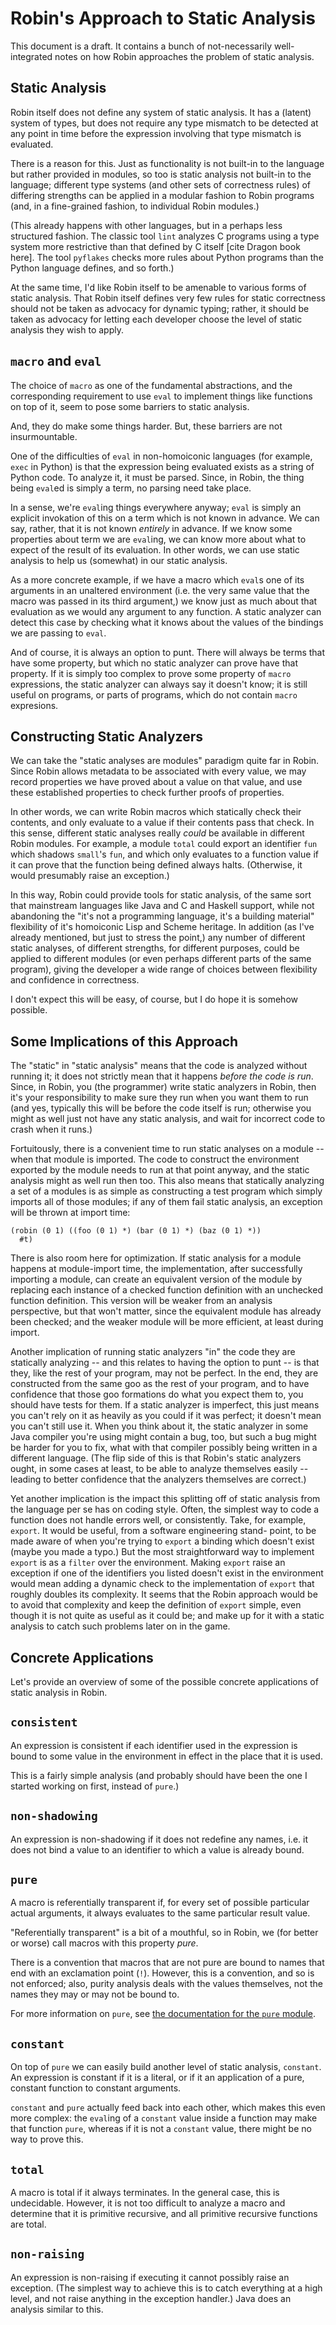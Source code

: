 Robin's Approach to Static Analysis
===================================

This document is a draft.  It contains a bunch of not-necessarily
well-integrated notes on how Robin approaches the problem of static
analysis.

Static Analysis
---------------

Robin itself does not define any system of static analysis.  It has a
(latent) system of types, but does not require any type mismatch to
be detected at any point in time before the expression involving that
type mismatch is evaluated.

There is a reason for this.  Just as functionality is not built-in
to the language but rather provided in modules, so too is static
analysis not built-in to the language; different type systems (and
other sets of correctness rules) of differing strengths can be applied
in a modular fashion to Robin programs (and, in a fine-grained fashion,
to individual Robin modules.)

(This already happens with other languages, but in a perhaps less
structured fashion.  The classic tool `lint` analyzes C programs using
a type system more restrictive than that defined by C itself [cite
Dragon book here].  The tool `pyflakes` checks more rules about Python
programs than the Python language defines, and so forth.)

At the same time, I'd like Robin itself to be amenable to various
forms of static analysis.  That Robin itself defines very few rules for
static correctness should not be taken as advocacy for dynamic typing;
rather, it should be taken as advocacy for letting each developer choose
the level of static analysis they wish to apply.

`macro` and `eval`
------------------

The choice of `macro` as one of the fundamental abstractions, and the
corresponding requirement to use `eval` to implement things like
functions on top of it, seem to pose some barriers to static analysis.

And, they do make some things harder.  But, these barriers are not
insurmountable.

One of the difficulties of `eval` in non-homoiconic languages (for
example, `exec` in Python) is that the expression being evaluated
exists as a string of Python code.  To analyze it, it must be parsed.
Since, in Robin, the thing being `eval`ed is simply a term, no parsing
need take place.

In a sense, we're `eval`ing things everywhere anyway; `eval` is simply
an explicit invokation of this on a term which is not known in advance.
We can say, rather, that it is not known *entirely* in advance.  If we
know some properties about term we are `eval`ing, we can know more
about what to expect of the result of its evaluation.  In other words,
we can use static analysis to help us (somewhat) in our static analysis.

As a more concrete example, if we have a macro which `eval`s one of its
arguments in an unaltered environment (i.e. the very same value that
the macro was passed in its third argument,) we know just as much about
that evaluation as we would any argument to any function.  A static
analyzer can detect this case by checking what it knows about the values
of the bindings we are passing to `eval`.

And of course, it is always an option to punt.  There will always be
terms that have some property, but which no static analyzer can prove
have that property.  If it is simply too complex to prove some property
of `macro` expressions, the static analyzer can always say it doesn't
know; it is still useful on programs, or parts of programs, which do
not contain `macro` expresions.

Constructing Static Analyzers
-----------------------------

We can take the "static analyses are modules" paradigm quite far in
Robin.  Since Robin allows metadata to be associated with every value,
we may record properties we have proved about a value on that value,
and use these established properties to check further proofs of properties.

In other words, we can write Robin macros which statically check their
contents, and only evaluate to a value if their contents pass that
check.  In this sense, different static analyses really *could* be
available in different Robin modules.  For example, a module `total`
could export an identifier `fun` which shadows `small`'s `fun`, and
which only evaluates to a function value if it can prove that the
function being defined always halts.  (Otherwise, it would presumably
raise an exception.)

In this way, Robin could provide tools for static analysis, of the same
sort that mainstream languages like Java and C and Haskell support, while
not abandoning the "it's not a programming language, it's a building
material" flexibility of it's homoiconic Lisp and Scheme heritage.  In
addition (as I've already mentioned, but just to stress the point,) any
number of different static analyses, of different strengths, for different
purposes, could be applied to different modules (or even perhaps different
parts of the same program), giving the developer a wide range of choices
between flexibility and confidence in correctness.

I don't expect this will be easy, of course, but I do hope it is somehow
possible.

Some Implications of this Approach
----------------------------------

The "static" in "static analysis" means that the code is analyzed without
running it; it does not strictly mean that it happens *before the code is
run*.  Since, in Robin, you (the programmer) write static analyzers in
Robin, then it's your responsibility to make sure they run when you want
them to run (and yes, typically this will be before the code itself is
run; otherwise you might as well just not have any static analysis, and
wait for incorrect code to crash when it runs.)

Fortuitously, there is a convenient time to run static analyses on a
module -- when that module is imported.  The code to construct the
environment exported by the module needs to run at that point anyway, and
the static analysis might as well run then too.  This also means that
statically analyzing a set of a modules is as simple as constructing a
test program which simply imports all of those modules; if any of them
fail static analysis, an exception will be thrown at import time:

    (robin (0 1) ((foo (0 1) *) (bar (0 1) *) (baz (0 1) *))
      #t)

There is also room here for optimization.  If static analysis for a module
happens at module-import time, the implementation, after successfully
importing a module, can create an equivalent version of the module by
replacing each instance of a checked function definition with an unchecked
function definition.  This version will be weaker from an analysis
perspective, but that won't matter, since the equivalent module has already
been checked; and the weaker module will be more efficient, at least during
import.

Another implication of running static analyzers "in" the code they are
statically analyzing -- and this relates to having the option to punt --
is that they, like the rest of your program, may not be perfect.  In the
end, they are constructed from the same goo as the rest of your program,
and to have confidence that those goo formations do what you expect them
to, you should have tests for them.  If a static analyzer is imperfect,
this just means you can't rely on it as heavily as you could if it was
perfect; it doesn't mean you can't still use it.  When you think about it,
the static analyzer in some Java compiler you're using might contain a bug,
too, but such a bug might be harder for you to fix, what with that compiler
possibly being written in a different language.  (The flip side of this is
that Robin's static analyzers ought, in some cases at least, to be able to
analyze themselves easily -- leading to better confidence that the analyzers
themselves are correct.)

Yet another implication is the impact this splitting off of static analysis
from the language per se has on coding style.  Often, the simplest way to
code a function does not handle errors well, or consistently.  Take, for
example, `export`.  It would be useful, from a software engineering stand-
point, to be made aware of when you're trying to `export` a binding which
doesn't exist (maybe you made a typo.)  But the most straightforward way
to implement `export` is as a `filter` over the environment.  Making
`export` raise an exception if one of the identifiers you listed doesn't
exist in the environment would mean adding a dynamic check to the
implementation of `export` that roughly doubles its complexity.  It seems
that the Robin approach would be to avoid that complexity and keep the
definition of `export` simple, even though it is not quite as useful as it
could be; and make up for it with a static analysis to catch such problems
later on in the game.

Concrete Applications
---------------------

Let's provide an overview of some of the possible concrete applications of
static analysis in Robin.

`consistent`
------------

An expression is consistent if each identifier used in the expression is
bound to some value in the environment in effect in the place that it is
used.

This is a fairly simple analysis (and probably should have been the one
I started working on first, instead of `pure`.)

`non-shadowing`
---------------

An expression is non-shadowing if it does not redefine any names, i.e.
it does not bind a value to an identifier to which a value is already
bound.

`pure`
------

A macro is referentially transparent if, for every set of possible particular
actual arguments, it always evaluates to the same particular result value.

"Referentially transparent" is a bit of a mouthful, so in Robin, we (for
better or worse) call macros with this property *pure*.

There is a convention that macros that are not pure are bound to names that
end with an exclamation point (`!`).  However, this is a convention, and so
is not enforced; also, purity analysis deals with the values themselves, not
the names they may or may not be bound to.

For more information on `pure`, see [the documentation for the `pure`
module](module/Pure.falderal).

`constant`
----------

On top of `pure` we can easily build another level of static analysis,
`constant`.  An expression is constant if it is a literal, or if it
an application of a pure, constant function to constant arguments.

`constant` and `pure` actually feed back into each other, which makes
this even more complex: the `eval`ing of a `constant` value inside a
function may make that function `pure`, whereas if it is not a `constant`
value, there might be no way to prove this.

`total`
-------

A macro is total if it always terminates.  In the general case, this is
undecidable.  However, it is not too difficult to analyze a macro and
determine that it is primitive recursive, and all primitive recursive
functions are total.

`non-raising`
-------------

An expression is non-raising if executing it cannot possibly raise an
exception.  (The simplest way to achieve this is to catch everything at
a high level, and not raise anything in the exception handler.)
Java does an analysis similar to this.
